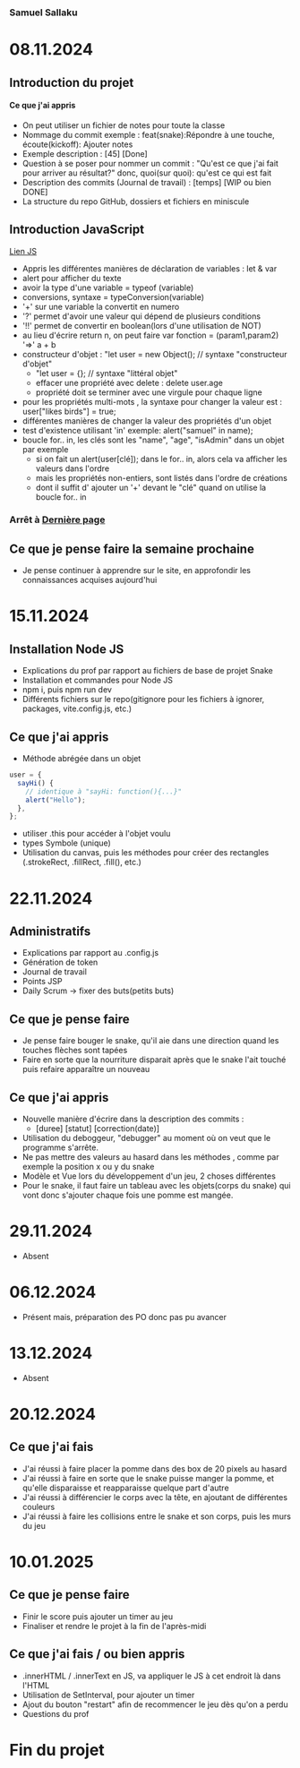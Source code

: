 ### Samuel Sallaku

# 08.11.2024

## Introduction du projet

#### Ce que j'ai appris

- On peut utiliser un fichier de notes pour toute la classe
- Nommage du commit exemple : feat(snake):Répondre à une touche, écoute(kickoff): Ajouter notes
- Exemple description : [45] [Done]
- Question à se poser pour nommer un commit : "Qu'est ce que j'ai fait pour arriver au résultat?" donc, quoi(sur quoi): qu'est ce qui est fait
- Description des commits (Journal de travail) : [temps] [WIP ou bien DONE]
- La structure du repo GitHub, dossiers et fichiers en miniscule

## Introduction JavaScript

[Lien JS](https://fr.javascript.info)

- Appris les différentes manières de déclaration de variables : let & var
- alert pour afficher du texte
- avoir la type d'une variable = typeof (variable)
- conversions, syntaxe = typeConversion(variable)
- '+' sur une variable la convertit en numero
- '?' permet d'avoir une valeur qui dépend de plusieurs conditions
- '!!' permet de convertir en boolean(lors d'une utilisation de NOT)
- au lieu d'écrire return n, on peut faire var fonction = (param1,param2) '=>' a + b
- constructeur d'objet : "let user = new Object(); // syntaxe "constructeur d'objet"
  - "let user = {}; // syntaxe "littéral objet"
  - effacer une propriété avec delete : delete user.age
  - propriété doit se terminer avec une virgule pour chaque ligne
- pour les propriétés multi-mots , la syntaxe pour changer la valeur est : user["likes birds"] = true;
- différentes manières de changer la valeur des propriétés d'un objet
- test d'existence utilisant 'in' exemple: alert("samuel" in name);
- boucle for.. in, les clés sont les "name", "age", "isAdmin" dans un objet par exemple
  - si on fait un alert(user[clé]); dans le for.. in, alors cela va afficher les valeurs dans l'ordre
  - mais les propriétés non-entiers, sont listés dans l'ordre de créations
  - dont il suffit d' ajouter un '+' devant le "clé" quand on utilise la boucle for.. in

### Arrêt à [Dernière page](https://fr.javascript.info/object-copy)

## Ce que je pense faire la semaine prochaine

- Je pense continuer à apprendre sur le site, en approfondir les connaissances acquises aujourd'hui

# 15.11.2024

## Installation Node JS

- Explications du prof par rapport au fichiers de base de projet Snake
- Installation et commandes pour Node JS
- npm i, puis npm run dev
- Différents fichiers sur le repo(gitignore pour les fichiers à ignorer, packages, vite.config.js, etc.)

## Ce que j'ai appris

- Méthode abrégée dans un objet

```javascript
user = {
  sayHi() {
    // identique à "sayHi: function(){...}"
    alert("Hello");
  },
};
```

- utiliser .this pour accéder à l'objet voulu
- types Symbole (unique)
- Utilisation du canvas, puis les méthodes pour créer des rectangles (.strokeRect, .fillRect, .fill(), etc.)

# 22.11.2024

## Administratifs

- Explications par rapport au .config.js
- Génération de token
- Journal de travail
- Points JSP
- Daily Scrum -> fixer des buts(petits buts)

## Ce que je pense faire

- Je pense faire bouger le snake, qu'il aie dans une direction quand les touches flèches sont tapées
- Faire en sorte que la nourriture disparait après que le snake l'ait touché puis refaire apparaître un nouveau

## Ce que j'ai appris

- Nouvelle manière d'écrire dans la description des commits :
  - [duree] [statut] [correction(date)]
- Utilisation du deboggeur, "debugger" au moment où on veut que le programme s'arrête.
- Ne pas mettre des valeurs au hasard dans les méthodes , comme par exemple la position x ou y du snake
- Modèle et Vue lors du développement d'un jeu, 2 choses différentes
- Pour le snake, il faut faire un tableau avec les objets(corps du snake) qui vont donc s'ajouter chaque fois une pomme est mangée.

# 29.11.2024

- Absent

# 06.12.2024

- Présent mais, préparation des PO donc pas pu avancer

# 13.12.2024

- Absent

# 20.12.2024

## Ce que j'ai fais

- J'ai réussi à faire placer la pomme dans des box de 20 pixels au hasard
- J'ai réussi à faire en sorte que le snake puisse manger la pomme, et qu'elle disparaisse et reapparaisse quelque part d'autre
- J'ai réussi à différencier le corps avec la tête, en ajoutant de différentes couleurs
- J'ai réussi à faire les collisions entre le snake et son corps, puis les murs du jeu

# 10.01.2025

## Ce que je pense faire

- Finir le score puis ajouter un timer au jeu
- Finaliser et rendre le projet à la fin de l'après-midi

## Ce que j'ai fais / ou bien appris

- .innerHTML / .innerText en JS, va appliquer le JS à cet endroit là dans l'HTML
- Utilisation de SetInterval, pour ajouter un timer
- Ajout du bouton "restart" afin de recommencer le jeu dès qu'on a perdu
- Questions du prof

# Fin du projet
